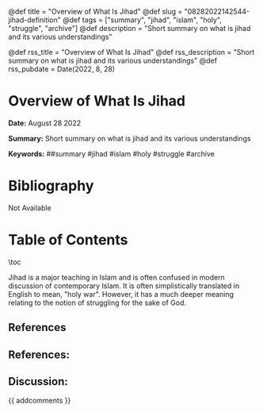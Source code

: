 @def title = "Overview of What Is Jihad"
@def slug = "08282022142544-jihad-definition"
@def tags = ["summary", "jihad", "islam", "holy", "struggle", "archive"]
@def description = "Short summary on what is jihad and its various understandings"

@def rss_title = "Overview of What Is Jihad"
@def rss_description = "Short summary on what is jihad and its various understandings"
@def rss_pubdate = Date(2022, 8, 28)


Overview of What Is Jihad
=========

**Date:** August 28 2022

**Summary:** Short summary on what is jihad and its various understandings

**Keywords:** ##summary #jihad #islam #holy #struggle #archive

Bibliography
==========

Not Available

Table of Contents
=========

\toc

Jihad is a major teaching in Islam and is often confused in modern discussion of contemporary Islam. It is often simplistically translated in English to mean, "holy war". However, it has a much deeper meaning relating to the notion of struggling for the sake of God.

## References

## References:
## Discussion: 

{{ addcomments }}
